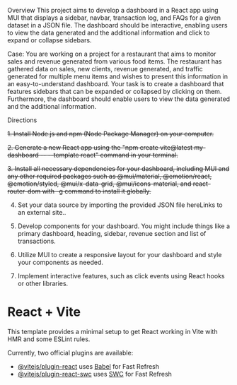 Overview
This project aims to develop a dashboard in a React app using MUI that displays a sidebar, navbar, transaction log, and FAQs for a given dataset in a JSON file. The dashboard should be interactive, enabling users to view the data generated and the additional information and click to expand or collapse sidebars.

Case:
You are working on a project for a restaurant that aims to monitor sales and revenue generated from various food items. The restaurant has gathered data on sales, new clients, revenue generated, and traffic generated for multiple menu items and wishes to present this information in an easy-to-understand dashboard. Your task is to create a dashboard that features sidebars that can be expanded or collapsed by clicking on them. Furthermore, the dashboard should enable users to view the data generated and the additional information.

Directions

~~1. Install Node.js and npm (Node Package Manager) on your computer.~~

~~2. Generate a new React app using the "npm create vite@latest my-dashboard -- --template react" command in your terminal.~~

~~3. Install all necessary dependencies for your dashboard, including MUI and any other required packages such as @mui/material, @emotion/react, @emotion/styled, @mui/x-data-grid, @mui/icons-material, and react-router-dom with -g command to install it globally.~~

4. Set your data source by importing the provided JSON file hereLinks to an external site..

5. Develop components for your dashboard. You might include things like a primary dashboard, heading, sidebar, revenue section and list of transactions.

6. Utilize MUI to create a responsive layout for your dashboard and style your components as needed.

7. Implement interactive features, such as click events using React hooks or other libraries.

# React + Vite

This template provides a minimal setup to get React working in Vite with HMR and some ESLint rules.

Currently, two official plugins are available:

- [@vitejs/plugin-react](https://github.com/vitejs/vite-plugin-react/blob/main/packages/plugin-react/README.md) uses [Babel](https://babeljs.io/) for Fast Refresh
- [@vitejs/plugin-react-swc](https://github.com/vitejs/vite-plugin-react-swc) uses [SWC](https://swc.rs/) for Fast Refresh
